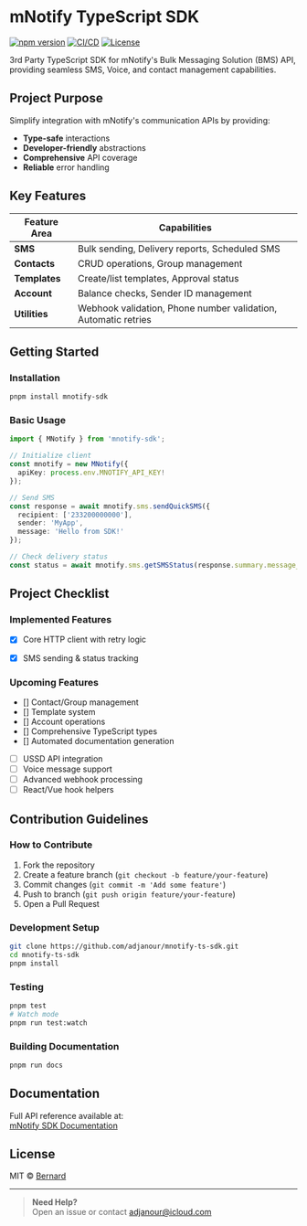 # mNotify TypeScript SDK

[![npm version](https://img.shields.io/npm/v/mnotify-sdk)](https://www.npmjs.com/package/mnotify-sdk)
[![CI/CD](https://github.com/adjanour/mnotify-ts-sdk/actions/workflows/publish.yml/badge.svg)](https://github.com/your-org/mnotify-ts-sdk/actions)
[![License](https://img.shields.io/badge/license-MIT-blue.svg)](LICENSE)

3rd Party TypeScript SDK for mNotify's Bulk Messaging Solution (BMS) API, providing seamless SMS, Voice, and contact management capabilities.

## Project Purpose

Simplify integration with mNotify's communication APIs by providing:
- **Type-safe** interactions
- **Developer-friendly** abstractions
- **Comprehensive** API coverage
- **Reliable** error handling

## Key Features

| Feature Area       | Capabilities |
|--------------------|--------------|
| **SMS**            | Bulk sending, Delivery reports, Scheduled SMS |
| **Contacts**       | CRUD operations, Group management |
| **Templates**      | Create/list templates, Approval status |
| **Account**        | Balance checks, Sender ID management |
| **Utilities**      | Webhook validation, Phone number validation, Automatic retries |

## Getting Started

### Installation
```bash
pnpm install mnotify-sdk
```

### Basic Usage
```typescript
import { MNotify } from 'mnotify-sdk';

// Initialize client
const mnotify = new MNotify({
  apiKey: process.env.MNOTIFY_API_KEY!
});

// Send SMS
const response = await mnotify.sms.sendQuickSMS({
  recipient: ['233200000000'],
  sender: 'MyApp',
  message: 'Hello from SDK!'
});

// Check delivery status
const status = await mnotify.sms.getSMSStatus(response.summary.message_id);
```

## Project Checklist

### Implemented Features
- [x] Core HTTP client with retry logic
- [x] SMS sending & status tracking


### Upcoming Features
- [] Contact/Group management
- [] Template system
- [] Account operations
- [] Comprehensive TypeScript types
- [] Automated documentation generation
- [ ] USSD API integration
- [ ] Voice message support
- [ ] Advanced webhook processing
- [ ] React/Vue hook helpers

## Contribution Guidelines

### How to Contribute
1. Fork the repository
2. Create a feature branch (`git checkout -b feature/your-feature`)
3. Commit changes (`git commit -m 'Add some feature'`)
4. Push to branch (`git push origin feature/your-feature`)
5. Open a Pull Request

### Development Setup
```bash
git clone https://github.com/adjanour/mnotify-ts-sdk.git
cd mnotify-ts-sdk
pnpm install
```

### Testing
```bash
pnpm test
# Watch mode
pnpm run test:watch
```

### Building Documentation
```bash
pnpm run docs
```

## Documentation

Full API reference available at:  
[ mNotify SDK Documentation](https://your-docs-url.com)

## License

MIT © [Bernard](https://adjarnour.tech)

---

> **Need Help?**  
> Open an issue or contact adjanour@icloud.com
